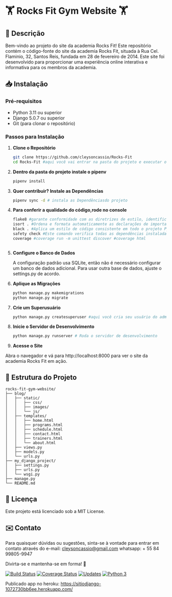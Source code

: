 # 🏋️ Rocks Fit Gym Website 🏋️

## 📜 Descrição
Bem-vindo ao projeto do site da academia Rocks Fit! Este repositório contém o código-fonte do site da academia Rocks Fit, situada à Rua Cel. Flaminio, 32, Santos Reis, fundada em 28 de fevereiro de 2014. Este site foi desenvolvido para proporcionar uma experiência online interativa e informativa para os membros da academia.

## 📥 Instalação

### Pré-requisitos

- Python 3.11 ou superior
- Django 5.0.7 ou superior
- Git (para clonar o repositório)

### Passos para Instalação

1. **Clone o Repositório**

   ```bash
   git clone https://github.com/cleysoncassio/Rocks-Fit
   cd Rocks-Fit #aqui você vai entrar na pasta do projeto e executar os comandos abaixo

2. **Dentro da pasta do projeto instale o pipenv**

    ```bash
    pipenv install

4. **Quer contribuir? Instale as Dependências**

    ```bash
    pipenv sync -d # instala as Dependênciasdo projeto

3. **Para conferir a qualidade do código,rode no console**

    ```bash
    flake8 #garante conformidade com as diretrizes de estilo, identifica erros e melhorar a legibilidade e a manutenibilidade do seu código.
    isort . #Ordena e formata automaticamente as declarações de importação em arquivos Python.
    black . #Aplica um estilo de código consistente em todo o projeto Python. PEP8
    safety check #Este comando verifica todas as dependências instaladas no ambiente Python atual.
    coverage #coverage run -m unittest discover #coverage html



5. **Configure o Banco de Dados**

    A configuração padrão usa SQLite, então não é necessário configurar um banco de dados adicional. Para usar outra base de dados, ajuste o settings.py de acordo.

6. **Aplique as Migrações**

    ```bash
    python manage.py makemigrations
    python manage.py migrate

7. **Crie um Superusuário**

    ```bash
    python manage.py createsuperuser #aqui você cria seu usuário do administrador do usuário

8. **Inicie o Servidor de Desenvolvimento**
    ```bash
    python manage.py runserver # Roda o servidor de desenvolvimento

9. **Acesse o Site**

Abra o navegador e vá para http://localhost:8000 para ver o site da academia Rocks Fit em ação.

## 📂 Estrutura do Projeto

```Plaitext
rocks-fit-gym-website/
├── blog/
│   ├── static/
│   │   ├── css/
│   │   ├── images/
│   │   └── js/
│   ├── templates/
│   │   ├── home.html
│   │   ├── programs.html
│   │   ├── schedule.html
│   │   ├── contact.html
│   │   ├── trainers.html
│   │   └── about.html
│   ├── views.py
│   ├── models.py
│   └── urls.py
├── my_django_project/
│   ├── settings.py
│   ├── urls.py
│   └── wsgi.py
├── manage.py
└── README.md
```

##  📜 Licença
Este projeto está licenciado sob a MIT License.

## ✉️ Contato

Para quaisquer dúvidas ou sugestões, sinta-se à vontade para entrar em contato através do e-mail: cleysoncassio@gmail.com whatsapp: + 55 84 99805-9947

Divirta-se e mantenha-se em forma! 💪

[![Build Status](https://app.travis-ci.com/cleysoncassio/Rocks-Fit.svg?token=s5zDkRsrk6xP3ss4bFRp&branch=master)](https://app.travis-ci.com/cleysoncassio/Rocks-Fit)
[![Coverage Status](https://coveralls.io/repos/github/cleysoncassio/Rocks-Fit/badge.svg)](https://coveralls.io/github/cleysoncassio/Rocks-Fit)
[![Updates](https://pyup.io/repos/github/pyupio/pyup/shield.svg)](https://pyup.io/repos/github/pyupio/pyup/)
[![Python 3](https://pyup.io/repos/github/pyupio/pyup/python-3-shield.svg)](https://pyup.io/repos/github/pyupio/pyup/)


Publicado app no heroku: https://sitiodjango-1072730bb6ee.herokuapp.com/